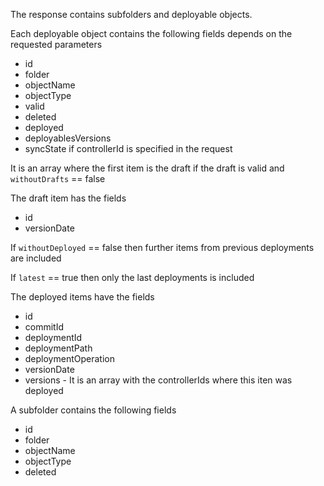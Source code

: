 The response contains subfolders and deployable objects.
 
Each deployable object contains the following fields depends on the requested parameters

* id
* folder
* objectName
* objectType
* valid
* deleted
* deployed
* deployablesVersions
* syncState if controllerId is specified in the request 

It is an array where the first item is the draft if the draft is valid and ``withoutDrafts`` == false

The draft item has the fields

  * id
  * versionDate

If ``withoutDeployed`` == false then further items from previous deployments are included

If ``latest`` == true then only the last deployments is included

The deployed items have the fields

  * id
  * commitId
  * deploymentId
  * deploymentPath
  * deploymentOperation
  * versionDate
  * versions - It is an array with the controllerIds where this iten was deployed

A subfolder contains the following fields

* id
* folder
* objectName
* objectType
* deleted 